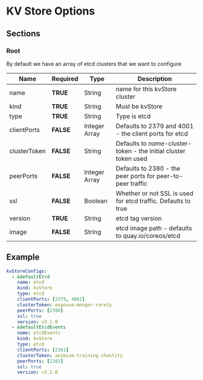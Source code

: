 # KV Store Options

## Sections

### Root

By default we have an array of etcd clusters that we want to configure

| Name            | Required  | Type          | Description |
| --------------- | --------- | ------------- | --- |
| name            | __TRUE__  | String        | name for this kvStore cluster |
| kind            | __TRUE__  | String        | Must be kvStore |
| type            | __TRUE__  | String        | Type is etcd |
| clientPorts     | __FALSE__ | Integer Array | Defaults to 2379 and 4001 - the client ports for etcd |
| clusterToken    | __FALSE__ | String        | Defaults to _name_-cluster-token - the initial cluster token used |
| peerPorts       | __FALSE__ | Integer Array | Defaults to 2380 - the peer ports for peer-to-peer traffic |
| ssl             | __FALSE__ | Boolean       | Whether or not SSL is used for etcd traffic.  Defaults to true |
| version         | __TRUE__  | String        | etcd tag version |
| image           | __FALSE__ | String        | etcd image path - defaults to quay.io/coreos/etcd |

## Example
```yaml
kvStoreConfigs:
  - &defaultEtcd
    name: etcd
    kind: kvStore
    type: etcd
    clientPorts: [2379, 4001]
    clusterToken: espouse-monger-rarely
    peerPorts: [2380]
    ssl: true
    version: v3.1.0
  - &defaultEtcdEvents
    name: etcdEvents
    kind: kvStore
    type: etcd
    clientPorts: [2381]
    clusterToken: animism-training-chastity
    peerPorts: [2382]
    ssl: true
    version: v3.1.0
```
